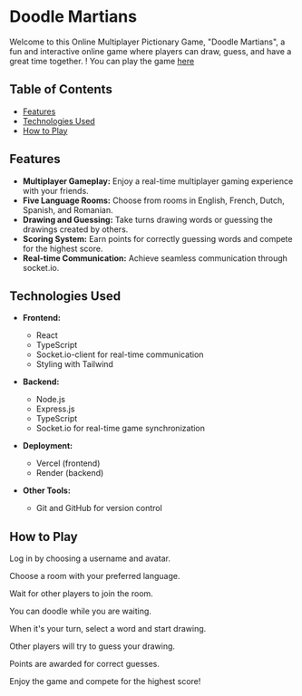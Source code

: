# Doodle Martians

Welcome to this Online Multiplayer Pictionary Game, "Doodle Martians", a fun and interactive online game where players can draw, guess, and have a great time together.
! You can play the game [here](https://doodle-martians.vercel.app/)

## Table of Contents

- [Features](#features)
- [Technologies Used](#technologies-used)
- [How to Play](#how-to-play)


## Features

- **Multiplayer Gameplay:** Enjoy a real-time multiplayer gaming experience with your friends.
- **Five Language Rooms:** Choose from rooms in English, French, Dutch, Spanish, and Romanian.
- **Drawing and Guessing:** Take turns drawing words or guessing the drawings created by others.
- **Scoring System:** Earn points for correctly guessing words and compete for the highest score.
- **Real-time Communication:** Achieve seamless communication through socket.io.


## Technologies Used

- **Frontend:**
  - React
  - TypeScript
  - Socket.io-client for real-time communication
  - Styling with Tailwind

- **Backend:**
  - Node.js
  - Express.js
  - TypeScript
  - Socket.io for real-time game synchronization

- **Deployment:**
  - Vercel (frontend)
  - Render (backend)

- **Other Tools:**
  - Git and GitHub for version control


## How to Play

Log in by choosing a username and avatar.

Choose a room with your preferred language.

Wait for other players to join the room. 

You can doodle while you are waiting.

When it's your turn, select a word and start drawing.

Other players will try to guess your drawing.

Points are awarded for correct guesses.

Enjoy the game and compete for the highest score!
